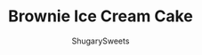 ---
layout: ../../layouts/MarkdownPostLayout.astro
title: Brownie Ice Cream Cake
author: ShugarySweets
pubDate: 2019-01-15
description: "Cookies and Cream Brownie Ice Cream Cake: the perfect dessert recipe!"
image_url: https://www.shugarysweets.com/wp-content/uploads/2016/09/cookies-and-cream-brownie-ice-cream-cake-1.jpg
tags: ["Cake","American"]
calories: 327
protein: 4
carbohydrates: 23
fats: 25
fiber: 1
ingredients: ["1 box Chocolate Brownie Mix (for 13x9 size pan)","2/3 cup vegetable oil","1/4 cup water","2 large eggs","1 jar (12 ounce) hot fudge sauce","16 chocolate sandwich cookies, crushed (about 2 cups)","1.5 quart cookies and cream ice cream","8 ounce Cool Whip, thawed","sprinkles, optional"]
serves: 12
time: "2 hours 35 minutes"
prepTime: "15 minutes"
instructions: ["Prepare brownies by combining the brownie mix, oil, water and eggs. Stir until well blended. Grease and flour two 9-inch cake pans, placing a piece of parchment paper in the bottom of each pan (use scissors to trim). Pour brownie batter into pans.","Bake in a 350°F oven for about 17-20 minutes. Remove from pans and cool completely.","In a small bowl, combine the hot fudge sauce (do not heat it) with the crushed cookies.","Place one layer of brownie cake in the bottom of a 9-inch springform pan. Top with the hot fudge and cookie mixture. Next, scoop out the cookies and cream ice cream and spread over the top of the hot fudge mixture. I removed the ice cream from the freezer for about 15 minutes to let it soften slightly for this step.","Finally, place the second layer of brownie over the ice cream and cover with foil. Freeze for about 2 hours (or more).","When ready to serve, remove the springform pan and cover the cake with the whipped topping. Add the reserved funfetti sprinkles from the brownie mix to the top of the cake. ENJOY.","Store remaining cake, covered, in the freezer for up to a week for best flavor."]
nutrition: ["327 calories","23 grams carbohydrates","42 milligrams cholesterol","25 grams fat","1 grams fiber","4 grams protein","9 grams saturated fat","104 milligrams sodium","16 grams sugar","0 grams trans fat","15 grams unsaturated fat"]
---